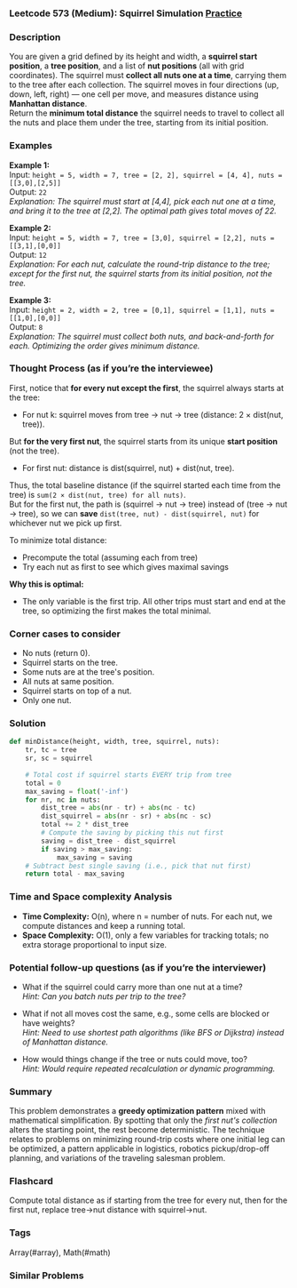 ### Leetcode 573 (Medium): Squirrel Simulation [Practice](https://leetcode.com/problems/squirrel-simulation)

### Description  
You are given a grid defined by its height and width, a **squirrel start position**, a **tree position**, and a list of **nut positions** (all with grid coordinates). The squirrel must **collect all nuts one at a time**, carrying them to the tree after each collection. The squirrel moves in four directions (up, down, left, right) — one cell per move, and measures distance using **Manhattan distance**.  
Return the **minimum total distance** the squirrel needs to travel to collect all the nuts and place them under the tree, starting from its initial position.

### Examples  

**Example 1:**  
Input: `height = 5, width = 7, tree = [2, 2], squirrel = [4, 4], nuts = [[3,0],[2,5]]`  
Output: `22`  
*Explanation: The squirrel must start at [4,4], pick each nut one at a time, and bring it to the tree at [2,2]. The optimal path gives total moves of 22.*

**Example 2:**  
Input: `height = 5, width = 7, tree = [3,0], squirrel = [2,2], nuts = [[3,1],[0,0]]`  
Output: `12`  
*Explanation: For each nut, calculate the round-trip distance to the tree; except for the first nut, the squirrel starts from its initial position, not the tree.*

**Example 3:**  
Input: `height = 2, width = 2, tree = [0,1], squirrel = [1,1], nuts = [[1,0],[0,0]]`  
Output: `8`  
*Explanation: The squirrel must collect both nuts, and back-and-forth for each. Optimizing the order gives minimum distance.*

### Thought Process (as if you’re the interviewee)  
First, notice that **for every nut except the first**, the squirrel always starts at the tree:  
- For nut k: squirrel moves from tree → nut → tree (distance: 2 × dist(nut, tree)).  

But **for the very first nut**, the squirrel starts from its unique **start position** (not the tree).  
- For first nut: distance is dist(squirrel, nut) + dist(nut, tree).  

Thus, the total baseline distance (if the squirrel started each time from the tree) is `sum(2 × dist(nut, tree) for all nuts)`.  
But for the first nut, the path is (squirrel → nut → tree) instead of (tree → nut → tree), so we can **save** `dist(tree, nut) - dist(squirrel, nut)` for whichever nut we pick up first.

To minimize total distance:  
- Precompute the total (assuming each from tree)  
- Try each nut as first to see which gives maximal savings

**Why this is optimal:**  
- The only variable is the first trip. All other trips must start and end at the tree, so optimizing the first makes the total minimal.

### Corner cases to consider  
- No nuts (return 0).
- Squirrel starts on the tree.
- Some nuts are at the tree's position.
- All nuts at same position.
- Squirrel starts on top of a nut.
- Only one nut.

### Solution

```python
def minDistance(height, width, tree, squirrel, nuts):
    tr, tc = tree
    sr, sc = squirrel
    
    # Total cost if squirrel starts EVERY trip from tree
    total = 0
    max_saving = float('-inf')
    for nr, nc in nuts:
        dist_tree = abs(nr - tr) + abs(nc - tc)
        dist_squirrel = abs(nr - sr) + abs(nc - sc)
        total += 2 * dist_tree
        # Compute the saving by picking this nut first
        saving = dist_tree - dist_squirrel
        if saving > max_saving:
            max_saving = saving
    # Subtract best single saving (i.e., pick that nut first)
    return total - max_saving
```

### Time and Space complexity Analysis  

- **Time Complexity:** O(n), where n = number of nuts. For each nut, we compute distances and keep a running total.
- **Space Complexity:** O(1), only a few variables for tracking totals; no extra storage proportional to input size.

### Potential follow-up questions (as if you’re the interviewer)  

- What if the squirrel could carry more than one nut at a time?  
  *Hint: Can you batch nuts per trip to the tree?*  

- What if not all moves cost the same, e.g., some cells are blocked or have weights?  
  *Hint: Need to use shortest path algorithms (like BFS or Dijkstra) instead of Manhattan distance.*

- How would things change if the tree or nuts could move, too?  
  *Hint: Would require repeated recalculation or dynamic programming.*

### Summary
This problem demonstrates a **greedy optimization pattern** mixed with mathematical simplification. By spotting that only the *first nut's collection* alters the starting point, the rest become deterministic. The technique relates to problems on minimizing round-trip costs where one initial leg can be optimized, a pattern applicable in logistics, robotics pickup/drop-off planning, and variations of the traveling salesman problem.


### Flashcard
Compute total distance as if starting from the tree for every nut, then for the first nut, replace tree→nut distance with squirrel→nut.

### Tags
Array(#array), Math(#math)

### Similar Problems

